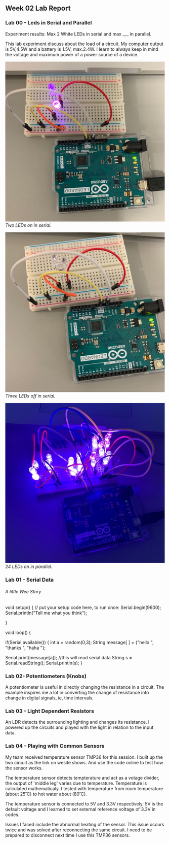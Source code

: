 ## Week 02 Lab Report


### Lab 00 - Leds in Serial and Parallel

Experiment results: Max 2 White LEDs in serial and max ___ in parallel.

This lab experiment discuss about the load of a circuit. My computer output is 5V,4.5W and a battery is 1.5V, max.2.4W. I learn to always keep in mind the voltage and maximum power of a power source of a device.

![image](IMG_7284.JPG)
*Two LEDs on in serial.*


![image](IMG_7285.JPG)
*Three LEDs off in serial.*

![image](IMG_7283.JPG)
*24 LEDs on in parallel.*

### Lab 01 - Serial Data
###### A little Wee Story
void setup() {
  // put your setup code here, to run once:
   Serial.begin(9600); 
   Serial.println("Tell me what you think");
  
}

void loop() {
  
 if(Serial.available()) 
 { int a = random(0,3);
   String message[ ] = {"hello  ", "thanks  ", "haha  "};
   
   Serial.print(message[a]); 
   //this will read serial data 
    String s = Serial.readString(); 
   Serial.println(s); 
 }

### Lab 02- Potentiometers (Knobs)

A potentiometer is useful in directly changing the resistance in a circuit. The example inspires me a lot in converting the change of resistance into change in digital signals, ie, time intervals.

### Lab 03 - Light Dependent Resistors

An LDR detects the surrounding lighting and changes its resistance. I powered up the circuits and played with the light in relation to the input data.

### Lab 04 - Playing with Common Sensors

My team  received temperature sensor TMP36 for this session. I built up the two circuit as the link on wesite shows. And use the code online to test how the sensor works.

The temperature sensor detects tempterature and act as a votage divider, the output of 'middle leg' varies due to temperature. Temperature is calculated mathematicaly. I tested with temperature from room temperature (about 25˚C) to hot water about (80˚C).

The temperature sensor is connected to 5V and 3.3V respectively. 5V is the default voltage and I learned to set external reference voltage of 3.3V in codes. 

Issues I faced include the abnormal heating of the sensor. This issue occurs twice and was solved after reconnecting the same circuit. I need to be prepared to disconnect next time I use this TMP36 sensors.